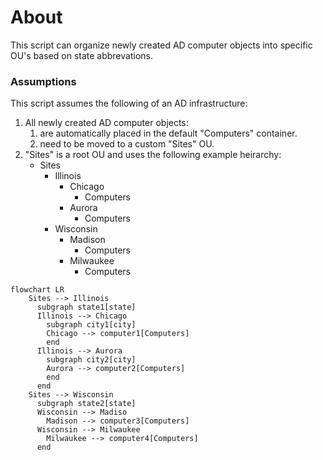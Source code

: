 # About

This script can organize newly created AD computer objects into specific OU's based on state abbrevations.

### Assumptions

This script assumes the following of an AD infrastructure:
1. All newly created AD computer objects:
    1. are automatically placed in the default "Computers" container.
    2. need to be moved to a custom "Sites" OU.
2. "Sites" is a root OU and uses the following example heirarchy:
    - Sites
      - Illinois
        - Chicago
          - Computers
        - Aurora
          - Computers
      - Wisconsin
        - Madison
          - Computers
        - Milwaukee
          - Computers

```mermaid
flowchart LR
    Sites --> Illinois
      subgraph state1[state]
      Illinois --> Chicago
        subgraph city1[city]
        Chicago --> computer1[Computers]
        end
      Illinois --> Aurora
        subgraph city2[city]
        Aurora --> computer2[Computers]
        end
      end
    Sites --> Wisconsin
      subgraph state2[state]
      Wisconsin --> Madiso
        Madison --> computer3[Computers]
      Wisconsin --> Milwaukee
        Milwaukee --> computer4[Computers]
      end
```
